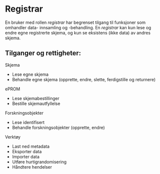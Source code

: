 # Registrar

En bruker med rollen *registrar* har begrenset tilgang til funksjoner som omhandler data-
innsamling og -behandling. En *registrar* kan kun lese og endre egne
registrerte skjema, og kun se eksistens (ikke data) av andres skjema.

## Tilganger og rettigheter:

Skjema
*	Lese egne skjema
*	Behandle egne skjema (opprette, endre, slette, ferdigstille og returnere)

ePROM
*	Lese skjemabestillinger
*	Bestille skjemautfyllelse

Forskningsobjekter
*	Lese identifisert
*	Behandle forskningsobjekter (opprette, endre)

Verktøy
*	Last ned metadata
*	Eksporter data
*	Importer data
* Utføre hurtigrandomisering
* Håndtere hendelser
